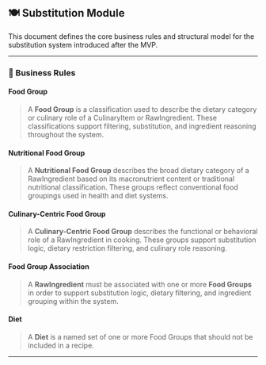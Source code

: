 ## 🍽️ Substitution Module

This document defines the core business rules and structural model for the substitution system introduced after the MVP.

---

### 🧠 Business Rules

#### Food Group
> A **Food Group** is a classification used to describe the dietary category or culinary role of a CulinaryItem or RawIngredient. These classifications support filtering, substitution, and ingredient reasoning throughout the system.

#### Nutritional Food Group
> A **Nutritional Food Group** describes the broad dietary category of a RawIngredient based on its macronutrient content or traditional nutritional classification. These groups reflect conventional food groupings used in health and diet systems.

#### Culinary-Centric Food Group
> A **Culinary-Centric Food Group** describes the functional or behavioral role of a RawIngredient in cooking. These groups support substitution logic, dietary restriction filtering, and culinary role reasoning.

#### Food Group Association
> A **RawIngredient** must be associated with one or more **Food Groups** in order to support substitution logic, dietary filtering, and ingredient grouping within the system.

#### Diet
> A **Diet** is a named set of one or more Food Groups that should not be included in a recipe.

---
